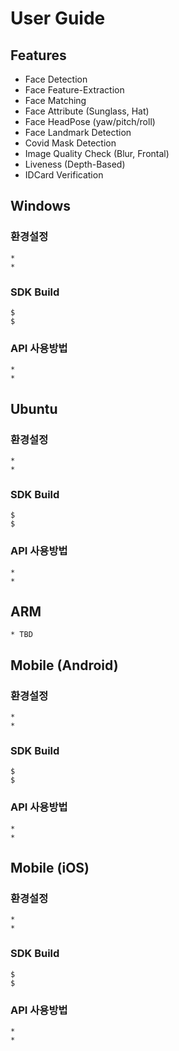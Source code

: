 # User Guide

## Features
* Face Detection
* Face Feature-Extraction
* Face Matching
* Face Attribute (Sunglass, Hat)
* Face HeadPose (yaw/pitch/roll)
* Face Landmark Detection
* Covid Mask Detection
* Image Quality Check (Blur, Frontal)
* Liveness (Depth-Based)
* IDCard Verification

## Windows
### 환경설정
```
*
*
```

### SDK Build
```
$
$
```

### API 사용방법
```
*
*
```


## Ubuntu
### 환경설정
```
*
*
```

### SDK Build
```
$
$
```

### API 사용방법
```
*
*
```

## ARM
```
* TBD
```

## Mobile (Android)
### 환경설정
```
*
*
```

### SDK Build
```
$
$
```

### API 사용방법
```
*
*
```

## Mobile (iOS)
### 환경설정
```
*
*
```

### SDK Build
```
$
$
```

### API 사용방법
```
*
*
```
